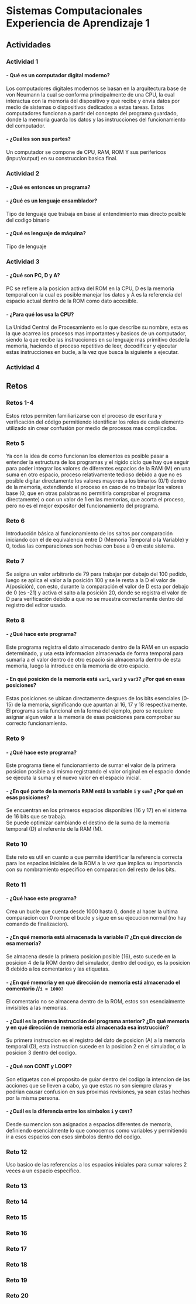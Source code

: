 # Sistemas Computacionales Experiencia de Aprendizaje 1  
  
## Actividades  
  
### Actividad 1  
#### - Qué es un computador digital moderno?  
Los computadores digitales modernos se basan en la arquitectura base de von Neumann la cual se conforma principalmente de una CPU, la cual interactua con la memoria del dispositivo y que recibe y envia datos por medio de sistemas o dispositivos dedicados a estas tareas. Estos computadores funcionan a partir del concepto del programa guardado, donde la memoria guarda los datos y las instrucciones del funcionamiento del computador.  
#### - ¿Cuáles son sus partes?  
Un computador se compone de CPU, RAM, ROM Y sus perifericos (input/output) en su construccion basica final.  
### Actividad 2  
#### - ¿Qué es entonces un programa?  
  
#### - ¿Qué es un lenguaje ensamblador?  
Tipo de lenguaje que trabaja en base al entendimiento mas directo posible del codigo binario  
#### - ¿Qué es lenguaje de máquina?  
Tipo de lenguaje  

### Actividad 3  
#### - ¿Qué son PC, D y A?  
PC se refiere a la posicion activa del ROM en la CPU, D es la memoria temporal con la cual es posible manejar los datos y A es la referencia del espacio actual dentro de la ROM como dato accesible.  
#### - ¿Para qué los usa la CPU?  
La Unidad Central de Procesamiento es lo que describe su nombre, esta es la que acarrea los procesos mas importantes y basicos de un computador, siendo la que recibe las instrucciones en su lenguaje mas primitivo desde la memoria, haciendo el proceso repetitivo de leer, decodificar y ejecutar estas instrucciones en bucle, a la vez que busca la siguiente a ejecutar.  
  
### Actividad 4  
  
  
## Retos  
  
### Retos 1-4  
Estos retos permiten familiarizarse con el proceso de escritura y verificación del código permitiendo  identificar los roles de cada elemento utilizado sin crear confusión por medio de procesos mas complicados.  
  
### Reto 5
Ya con la idea de como funcionan los elementos es posible pasar a entender la estructura de los programas y  el rígido ciclo que hay que seguir para poder integrar los valores de diferentes espacios de la RAM (M) en  una suma en otro espacio, proceso relativamente tedioso debido a que no es posible digitar directamente los  valores mayores a los binarios (0/1) dentro de la memoria, extendiendo el proceso en caso de no trabajar los   valores base (0, que en otras palabras no permitiría comprobar el programa directamente) o con un valor de 1  en las memorias, que acorta el proceso, pero no es el mejor expositor del funcionamiento del programa.  
  
### Reto 6  
Introducción básica al funcionamiento de los saltos por comparación iniciando con el de equivalencia entre D  (Memoria Temporal o la Variable) y 0, todas las comparaciones son hechas con base a 0 en este sistema.
  
### Reto 7  
Se asigna un valor arbitrario de 79 para trabajar por debajo del 100 pedido, luego se aplica el valor a la posición 100 y se le resta a la D el valor de A(posición), con esto, durante la comparación el valor de D esta por debajo de 0 (es -21) y activa el salto a la posición 20, donde se registra el valor de D para verificación debido a que no se muestra correctamente dentro del registro del editor usado.
  
### Reto 8  
#### - ¿Qué hace este programa?  
Este programa registra el dato almacenado dentro de la RAM en un espacio determinado, y usa esta informacion almacenada de forma temporal para sumarla a el valor dentro de otro espacio sin almacenarla dentro de esta memoria, luego la introduce en la memoria de otro espacio.   
#### - En qué posición de la memoria está `var1`, `var2` y `var3`? ¿Por qué en esas posiciones?  
Estas posiciones se ubican directamente despues de los bits esenciales (0-15) de la memoria, significando que apuntan al 16, 17 y 18 respectivamente. El programa seria funcional en la forma del ejemplo, pero se requiere asignar algun valor a la memoria de esas posiciones para comprobar su correcto funcionamiento.

### Reto 9  
#### - ¿Qué hace este programa?  
Este programa tiene el funcionamiento de sumar el valor de la primera posicion posible a si mismo registrando el valor original en el espacio donde se ejecuta la suma y el nuevo valor en el espacio inicial.  
#### - ¿En qué parte de la memoria RAM está la variable `i` y `sum`? ¿Por qué en esas posiciones?  
Se encuentran en los primeros espacios disponibles (16 y 17) en el sistema de 16 bits que se trabaja.  
Se puede optimizar cambiando el destino de la suma de la memoria temporal (D) al referente de la RAM (M).  
  
### Reto 10  
Este reto es util en cuanto a que permite identificar la referencia correcta para los espacios iniciales de la ROM a la vez que implica su importancia con su nombramiento especifico en comparacion del resto de los bits.  
  
### Reto 11  
#### - ¿Qué hace este programa?  
Crea un bucle que cuenta desde 1000 hasta 0, donde al hacer la ultima comparacion con 0 rompe el bucle y sigue en su ejecucion normal (no hay comando de finalizacion).  
#### - ¿En qué memoria está almacenada la variable i? ¿En qué dirección de esa memoria?  
Se almacena desde la primera posicion posible (16), esto sucede en la posicion 4 de la ROM dentro del simulador, dentro del codigo, es la posicion 8 debido a los comentarios y las etiquetas. 
#### - ¿En qué memoria y en qué dirección de memoria está almacenado el comentario //`i = 1000?`  
El comentario no se almacena dentro de la ROM, estos son esencialmente invisibles a las memorias.  
#### - ¿Cuál es la primera instrucción del programa anterior? ¿En qué memoria y en qué dirección de memoria está almacenada esa instrucción?  
Su primera instruccion es el registro del dato de posicion (A) a la memoria temporal (D), esta instruccion sucede en la posicion 2 en el simulador, o la posicion 3 dentro del codigo.  
#### - ¿Qué son CONT y LOOP?  
Son etiquetas con el proposito de guiar dentro del codigo la intencion de las acciones que se lleven a cabo, ya que estas no son siempre claras y podrian causar confusion en sus proximas revisiones, ya sean estas hechas por la misma persona.  
#### - ¿Cuál es la diferencia entre los símbolos `i` y `CONT`?  
Desde su mencion son asignados a espacios diferentes de memoria, definiendo esencialmente lo que conocemos como variables y permitiendo ir a esos espacios con esos simbolos dentro del codigo.  
  
### Reto 12  
Uso basico de las referencias a los espacios iniciales para sumar valores 2 veces a un espacio especifico.  
### Reto 13  
  
### Reto 14  
  
### Reto 15  
  
### Reto 16  
  
### Reto 17  
   
### Reto 18  
  
### Reto 19 
   
### Reto 20  